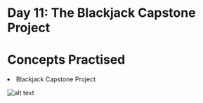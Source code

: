 # Day 11: The Blackjack Capstone Project

# Concepts Practised
<li> Blackjack Capstone Project </li>


![alt text](https://github.com/marroth2808/100-Days-of-Code-The-Complete-Python-Pro-Bootcamp/blob/main/Day%2011/Blackjack.gif)

